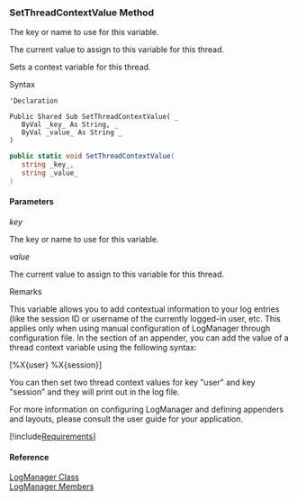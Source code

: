 ﻿### SetThreadContextValue Method

The key or name to use for this variable.

The current value to assign to this variable for this thread.

Sets a context variable for this thread.

Syntax

```vbnet
'Declaration

Public Shared Sub SetThreadContextValue( _
   ByVal _key_ As String, _
   ByVal _value_ As String _
) 
```

```csharp
public static void SetThreadContextValue( 
   string _key_,
   string _value_
)
```

#### Parameters

_key_

The key or name to use for this variable.

_value_

The current value to assign to this variable for this thread.

Remarks

This variable allows you to add contextual information to your log entries (like the session ID or username of the currently logged-in user, etc. This applies only when using manual configuration of LogManager through configuration file. In the <layout> section of an appender, you can add the value of a thread context variable using the following syntax:

\[%X{user} %X{session}\]

You can then set two thread context values for key "user" and key "session" and they will print out in the log file.

For more information on configuring LogManager and defining appenders and layouts, please consult the user guide for your application.

[!include[Requirements](../partials/requirements.md)]

#### Reference

[LogManager Class](FChoice.Common~FChoice.Common.LogManager.md)  
[LogManager Members](FChoice.Common~FChoice.Common.LogManager_members.md)